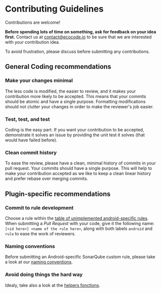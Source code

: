 Contributing Guidelines
=======================

Contributions are welcome!

**Before spending lots of time on something, ask for feedback on your idea first.**
Contact us at <contact@ecocode.io> to be sure that we are interested with your contribution idea.

To avoid frustration, please discuss before submitting any contributions.

General Coding recommendations
----------------------

### Make your changes minimal

The less code is modified, the easier to review, and it makes your contribution more likely to be accepted.
This means that your commits should be atomic and have a single purpose. Formatting modifications should not clutter
your changes in order to make the reviewer's job easier.
  
### Test, test, and test

Coding is the easy part. If you want your contribution to be accepted, demonstrate it solves an issue by providing the unit test it solves (that would have failed before).

### Clean commit history

To ease the review, please have a clean, minimal history of commits in your pull request. Your commits should have a single purpose.
This will help to make your contribution accepted as we like to keep a clean linear history and prefer rebase over merging commits.

Plugin-specific recommendations
----------------------

### Commit to rule development
Choose a rule within the [table of unimplemented android-specific rules](RULES.md). When submitting a *Pull Request* with your code, give it the following name: `[<id here>] <name of the rule here>`, along with both labels `android` and `rule` to ease the work of reviewers.

### Naming conventions
Before submitting an Android-specific SonarQube custom rule, please take a look at our [naming conventions](https://doc.rules.ecocode.io/#how-to-specify-rules). 

### Avoid doing things the hard way
Idealy, take also a look at the [helpers fonctions](./src/main/java/io/ecocode/java/checks/helpers).
